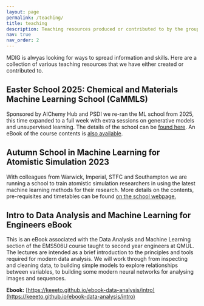 ```yaml
---
layout: page
permalink: /teaching/
title: teaching
description: Teaching resources produced or contributed to by the group
nav: true
nav_order: 2
---
```


MDIG is alwyas looking for ways to spread information and skills. Here are a collection 
of various teaching resources that we have either created or contributed to.

## Easter School 2025: Chemical and Materials Machine Learning School (CaMMLS) 

Sponsored by AIChemy Hub and PSDI we re-ran the ML school from 2025, this time expanded to a full week with extra sessions on generative models and unsupervised learning. The details of the school can be [found here](https://camml.ac.uk/). An eBook of the course contents is [also available](https://workshop.camml.ac.uk/intro.html). 

## Autumn School in Machine Learning for Atomistic Simulation 2023

With colleagues from Warwick, Imperial, STFC and Southampton we are running a school to train atomistic simulation
researchers in using the latest machine learning methods for their research. More details on the contents, 
pre-requisites and timetables can be found [on the school webpage.](https://www.psdi.ac.uk/event/machine-learning-autumn-school-2023/) 

## Intro to Data Analysis and Machine Learning for Engineers eBook

This is an eBook associated with the Data Analysis and Machine Learning section of the EMS506U course taught
to second year engineers at QMUL. The lectures are intended as a brief introduction to the principles and tools
 required for modern data analysis. We will work through from inspecting and cleaning data, to building simple 
models to explore relationships between variables, to building some modern neural networks for analysing images
 and sequences.

**Ebook:** [https://keeeto.github.io/ebook-data-analysis/intro](https://keeeto.github.io/ebook-data-analysis/intro) 

